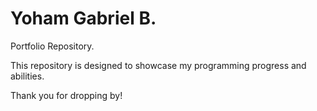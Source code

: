 # Yoham Gabriel B.
Portfolio Repository.

This repository is designed to showcase my programming progress and abilities. 

Thank you for dropping by!

